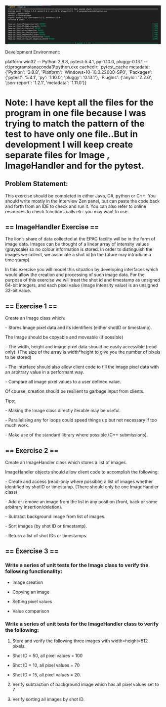 ![](docs\pytest.png)

Development Environment:

platform win32 -- Python 3.8.8, pytest-5.4.1, py-1.10.0, pluggy-0.13.1 -- d:\programs\anaconda3\python.exe
cachedir: .pytest_cache
metadata: {'Python': '3.8.8', 'Platform': 'Windows-10-10.0.22000-SP0', 'Packages': {'pytest': '5.4.1', 'py': '1.10.0', 'pluggy': '0.13.1'}, 'Plugins': {'anyio': '2.2.0', 'json-report': '1.2.1', 'metadata': '1.11.0'}}

# Note: I have kept all the files for the program in one file because I was trying to match the pattern of the test to have only one file..But in development I will keep create separate files for Image , ImageHandler and for the pytest.



## Problem Statement:

This exercise should be completed in either Java, C#, python or C++. You should write mostly in the Interview Zen panel, but can paste the code back and forth from an IDE to check and run it. You can also refer to online resources to check functions calls etc. you may want to use.

## == ImageHandler Exercise == 

The lion’s share of data collected at the EPAC facility will be in the form of image data. Images can be thought of a linear array of intensity values (grayscale) so no colour information is stored. In order to distinguish the images we collect, we associate a shot id (in the future may introduce a time stamp). 

In this exercise you will model this situation by developing interfaces which would allow the creation and processing of such image data. For the purpose of this exercise we will treat the shot id and timestamp as unsigned 64-bit integers, and each pixel value (image intensity value) is an unsigned 32-bit value. 

## == Exercise 1 == 

Create an Image class which: 

\- Stores Image pixel data and its identifiers (either shotID or timestamp). 

The Image should be copyable and moveable (if possible) 

\- The width, height and image pixel data should be easily accessible (read only). (The size of the array is width*height to give you the number of pixels to be stored) 

\- The interface should also allow client code to fill the image pixel data with an arbitrary value in a performant way. 

\- Compare all image pixel values to a user defined value. 

Of course, creation should be resilient to garbage input from clients. 

Tips: 

\- Making the Image class directly iterable may be useful. 

\- Parallelising any for loops could speed things up but not necessary if too much work. 

\- Make use of the standard library where possible (C++ submissions). 

## == Exercise 2 == 

Create an ImageHandler class which stores a list of images. 

ImageHandler objects should allow client code to accomplish the following: 

\- Create and access (read-only where possible) a list of images whether identified by shotID or timestamp. (There should only be one ImageHandler class) 

\- Add or remove an image from the list in any position (front, back or some arbitrary insertion/deletion). 

\- Subtract background image from list of images. 

\- Sort images (by shot ID or timestamp). 

\- Return a list of shot IDs or timestamps. 

## == Exercise 3 == 

### Write a series of unit tests for the Image class to verify the following functionality: 

* Image creation 

* Copying an image 

* Setting pixel values 

* Value comparison 

### Write a series of unit tests for the ImageHandler class to verify the following: 

1. Store and verify the following three images with width=height=512 pixels: 

* Shot ID = 50, all pixel values = 100 

* Shot ID = 10, all pixel values = 70 

* Shot ID = 15, all pixel values = 20. 

2. Verify subtraction of background image which has all pixel values set to 7. 

3. Verify sorting all images by shot ID.